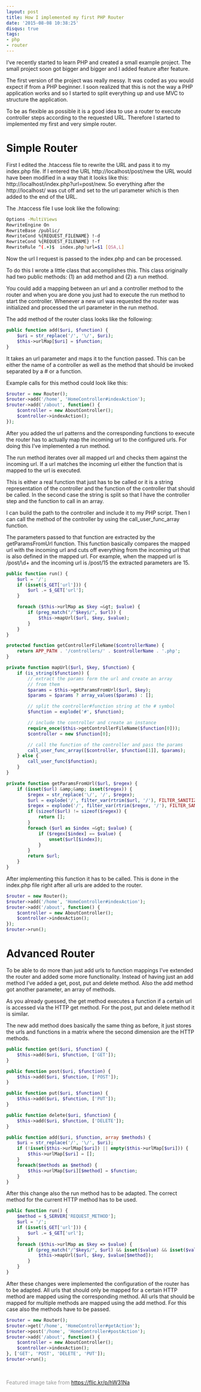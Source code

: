 ```yaml
---
layout: post
title: How I implemented my first PHP Router
date: '2015-08-08 10:38:25'
disqus: true
tags:
- php
- router
---
```



I’ve recently started to learn PHP and created a small example project. The small project soon got bigger and bigger and I added feature after feature.

The first version of the project was really messy. It was coded as you would expect if from a PHP beginner. I soon realized that this is not the way a PHP application works and so I started to split everything up and use MVC to structure the application.

To be as flexible as possible it is a good idea to use a router to execute controller steps according to the requested URL. Therefore I started to implemented my first and very simple router.


# Simple Router

First I edited the .htaccess file to rewrite the URL and pass it to my index.php file. If I entered the URL http://localhost/post/new the URL would have been modified in a way that it looks like this: http://localhost/index.php?url=post/new. So everything after the http://localhost/ was cut off and set to the url parameter which is then added to the end of the URL.

The .htaccess file I use look like the following:

```bash
Options -MultiViews
RewriteEngine On
RewriteBase /public/
RewriteCond %{REQUEST_FILENAME} !-d
RewriteCond %{REQUEST_FILENAME} !-f
RewriteRule ^(.+)$  index.php?url=$1 [QSA,L]
```

Now the url I request is passed to the index.php and can be processed.

To do this I wrote a little class that accomplishes this. This class originally had two public methods: (1) an <span class="code">add</span> method and (2) a <span class="code">run</span> method.

You could add a mapping between an url and a controller method to the router and when you are done you just had to execute the run method to start the controller. Whenever a new url was requested the router was initialized and processed the url parameter in the run method.

The <span class="code">add</span> method of the router class looks like the following:

```php
public function add($uri, $function) {
    $uri = str_replace('/', '\/', $uri);
    $this->urlMap[$uri] = $function;
}
```

It takes an url parameter and maps it to the function passed. This can be either the name of a controller as well as the method that should be invoked separated by a # or a function.

Example calls for this method could look like this:

```php
$router = new Router();
$router->add('/home', 'HomeController#indexAction');
$router->add('/about', function() {
    $controller = new AboutController();
    $controller->indexAction();
});
```

After you added the url patterns and the corresponding functions to execute the router has to actually map the incoming url to the configured urls. For doing this I’ve implemented a <span class="code">run</span> method.

The run method iterates over all mapped url and checks them against the incoming url. If a url matches the incoming url either the function that is mapped to the url is executed.

This is either a real function that just has to be called or it is a string representation of the controller and the function of the controller that should be called. In the second case the string is split so that I have the controller step and the function to call in an array.

I can build the path to the controller and include it to my PHP script. Then I can call the method of the controller by using the <span class="code">call\_user\_func\_array</span> function.

The parameters passed to that function are extracted by the getParamsFromUrl function. This function basically compares the mapped url with the incoming url and cuts off everything from the incoming url that is also defined in the mapped url. For example, when the mapped url is <span class="code">/post/\d+</span> and the incoming url is <span class="code">/post/15</span> the extracted parameters are <span class="code">15</span>.

```php
public function run() {
    $url = '/';
    if (isset($_GET['url'])) {
        $url .= $_GET['url'];
    }

    foreach ($this->urlMap as $key =&gt; $value) {
        if (preg_match("/^$key$/", $url)) {
            $this->mapUrl($url, $key, $value);
        }
    }
}

protected function getControllerFileName($controllerName) {
    return APP_PATH . '/controllers/' . $controllerName . '.php';
}

private function mapUrl($url, $key, $function) {
    if (is_string($function)) {
        // extract the params form the url and create an array
        // from them
        $params = $this->getParamsFromUrl($url, $key);
        $params = $params ? array_values($params) : [];

        // split the controller#function string at the # symbol
        $function = explode('#', $function);

        // include the controller and create an instance
        require_once($this->getControllerFileName($function[0]));
        $controller = new $function[0];

        // call the function of the controller and pass the params      
        call_user_func_array([$controller, $function[1]], $params);
    } else {
        call_user_func($function);
    }
}

private function getParamsFromUrl($url, $regex) {
    if (isset($url) &amp;&amp; isset($regex)) {
        $regex = str_replace('\/', '/', $regex);
        $url = explode('/', filter_var(rtrim($url, '/'), FILTER_SANITIZE_URL));
        $regex = explode('/', filter_var(rtrim($regex, '/'), FILTER_SANITIZE_URL));
        if (sizeof($url) != sizeof($regex)) {
            return [];
        }
        foreach ($url as $index =&gt; $value) {
            if ($regex[$index] == $value) {
                unset($url[$index]);
            }
        }
        return $url;
    }
}
```

After implementing this function it has to be called. This is done in the index.php file right after all urls are added to the router.

```php
$router = new Router();
$router->add('/home', 'HomeController#indexAction');
$router->add('/about', function() {
    $controller = new AboutController();
    $controller->indexAction();
});
$router->run();
```


# Advanced Router

To be able to do more than just add urls to function mappings I’ve extended the router and added some more functionality. Instead of having just an add method I’ve added a <span class="code">get</span>, <span class="code">post</span>, <span class="code">put</span> and <span class="code">delete</span> method. Also the <span class="code">add</span> method got another parameter, an array of methods.

As you already guessed, the <span class="code">get</span> method executes a function if a certain url is accessed via the HTTP get method. For the <span class="code">post</span>, <span class="code">put</span> and <span class="code">delete</span> method it is similar.

The new <span class="code">add</span> method does basically the same thing as before, it just stores the urls and functions in a matrix where the second dimension are the HTTP methods.

```php
public function get($uri, $function) {
    $this->add($uri, $function, ['GET']);
}

public function post($uri, $function) {
    $this->add($uri, $function, ['POST']);
}

public function put($uri, $function) {
    $this->add($uri, $function, ['PUT']);
}

public function delete($uri, $function) {
    $this->add($uri, $function, ['DELETE']);
}

public function add($uri, $function, array $methods) {
    $uri = str_replace('/', '\/', $uri);
    if (!isset($this->urlMap[$uri]) || empty($this->urlMap[$uri])) {
        $this->urlMap[$uri] = [];
    }
    foreach($methods as $method) {
        $this->urlMap[$uri][$method] = $function;
    }
}
```

After this change also the <span class="code">run</span> method has to be adapted. The correct method for the current HTTP method has to be used.

```php
public function run() {
    $method = $_SERVER['REQUEST_METHOD'];
    $url = '/';
    if (isset($_GET['url'])) {
        $url .= $_GET['url'];
    }
    foreach ($this->urlMap as $key => $value) {
        if (preg_match("/^$key$/", $url) && isset($value) && isset($value[$method])) {
            $this->mapUrl($url, $key, $value[$method]);
        }
    }
}
```

After these changes were implemented the configuration of the router has to be adapted. All urls that should only be mapped for a certain HTTP method are mapped using the corresponding method. All urls that should be mapped for multiple methods are mapped using the <span class="code">add</span> method. For this case also the methods have to be passed.

```php
$router = new Router();
$router->get('/home', 'HomeController#getAction');
$router->post('/home', 'HomeController#postAction');
$router->add('/about', function() {
    $controller = new AboutController();
    $controller->indexAction();
}, ['GET', 'POST', 'DELETE', 'PUT']);
$router->run();
```
 

<span style="color: #999999;">Featured image take from https://flic.kr/p/hW31Na</span>
